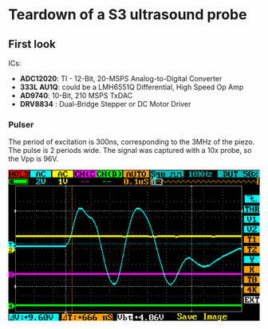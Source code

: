 # Teardown of a S3 ultrasound probe

## First look

ICs:

* __ADC12020__: TI - 12-Bit, 20-MSPS Analog-to-Digital Converter
* __333L AU1Q__: could be a LMH6551Q Differential, High Speed Op Amp
* __AD9740__: 10-Bit, 210 MSPS TxDAC
* __DRV8834__ : Dual-Bridge Stepper or DC Motor Driver

### Pulser

The period of excitation is 300ns, corresponding to the 3MHz of the piezo. The pulse is 2 periods wide. The signal was captured with a 10x probe, so the Vpp is 96V.

![](/include/s3/pulser/IMAG001.png)
